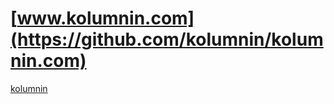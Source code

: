 # [www.kolumnin.com](https://github.com/kolumnin/kolumnin.com)
[kolumnin](https://kolumnin.github.io/kolumnin.com)
